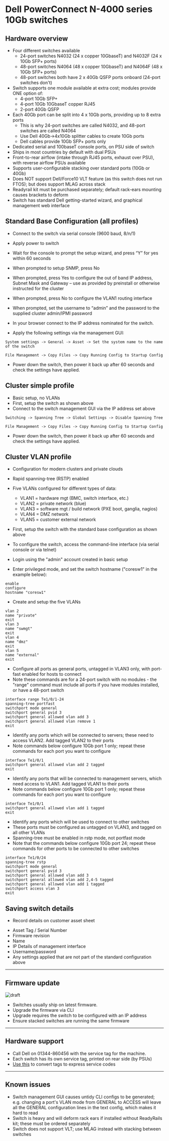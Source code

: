 # Dell PowerConnect N-4000 series 10Gb switches

## Hardware overview
* Four different switches available
   * 24-port switches N4032 (24 x copper 10GbaseT) and N4032F (24 x 10Gb SFP+ ports)
   * 48-port switches N4064 (48 x copper 10GbaseT) and N4064F (48 x 10Gb SFP+ ports)
   * 48-port switches both have 2 x 40Gb QSFP ports onboard (24-port switches don't)
* Switch supports one module available at extra cost; modules provide ONE option of:
   * 4-port 10Gb SFP+
   * 4-port 10Gb 10GbaseT copper RJ45
   * 2-port 40Gb QSFP
* Each 40Gb port can be split into 4 x 10Gb ports, providing up to 8 extra ports
   * This is why 24-port switches are called N4032, and 48-port switches are called N4064
   * Use Dell 40Gb->4x10Gb splitter cables to create 10Gb ports
   * Dell cables provide 10Gb SFP+ ports only
* Dedicated serial and 100baseT console ports, on PSU side of switch
* Ships in most countries by default with dual PSUs
* Front-to-rear airflow (intake through RJ45 ports, exhaust over PSU), with reverse airflow PSUs available
* Supports user-configurable stacking over standard ports (10Gb or 40Gb)
* Does NOT support Dell/Force10 VLT feature (as this switch does not run FTOS); but does support MLAG across stack
* Readyrail kit must be purchased separately; default rack-ears mounting causes brackets to deform
* Switch has standard Dell getting-started wizard, and graphical management web interface

## Standard Base Configuration (all profiles)
* Connect to the switch via serial console  (9600 baud, 8/n/1)
* Apply power to switch
* Wait for the console to prompt the setup wizard, and press “Y” for yes within 60 seconds
* When prompted to setup SNMP, press No
* When prompted, press Yes to configure the out of band IP address, Subnet Mask and Gateway – use as provided by preinstall or otherwise instructed for the cluster
* When prompted, press No to configure the VLAN1 routing interface
* When prompted, set the username to “admin” and the password to the supplied cluster admin/IPMI password
* In your browser connect to the IP address nominated for the switch.

* Apply the following settings via the management GUI:
```
System settings -> General -> Asset -> Set the system name to the name of the switch
```
```
File Management -> Copy Files -> Copy Running Config to Startup Config
```
* Power down the switch, then power it back up after 60 seconds and check the settings have applied.

## **Cluster simple** profile
 * Basic setup, no VLANs
 * First, setup the switch as shown above
 * Connect to the switch management GUI via the IP address set above
```
Switching -> Spanning Tree -> Global Settings -> Disable Spanning Tree
```
```
File Management -> Copy Files -> Copy Running Config to Startup Config
```
* Power down the switch, then power it back up after 60 seconds and check the settings have applied.

## **Cluster VLAN** profile
 * Configuration for modern clusters and private clouds
 * Rapid spanning-tree (RSTP) enabled
 * Five VLANs configured for different types of data:
    *  VLAN1 = hardware mgt (BMC, switch interface, etc.)
    *  VLAN2 = private network (blue)
    *  VLAN3 = software mgt / build network (PXE boot, ganglia, nagios)
    *  VLAN4 = DMZ network 
    *  VLAN5 = customer external network 

 * First, setup the switch with the standard base configuration as shown above
 * To configure the switch, access the command-line interface (via serial console or via telnet)
 * Login using the "admin" account created in basic setup
 * Enter privileged mode, and set the switch hostname ("coresw1" in the example below):
```
enable
configure
hostname "coresw1"
```
 * Create and setup the five VLANs
```
vlan 2
name "private"
exit
vlan 3
name "swmgt"
exit
vlan 4
name "dmz"
exit
vlan 5
name "external"
exit
```
 * Configure all ports as general ports, untagged in VLAN3 only, with port-fast enabled for hosts to connect
 * Note these commands are for a 24-port switch with no modules - the "range" command must include all ports if you have modules installed, or have a 48-port switch
```
interface range Te1/0/1-24
spanning-tree portfast
switchport mode general
switchport general pvid 3
switchport general allowed vlan add 3
switchport general allowed vlan remove 1
exit
```
 * Identify any ports which will be connected to servers; these need to access VLAN2. Add tagged VLAN2 to their ports
 * Note commands below configure 10Gb port 1 only; repeat these commands for each port you want to configure
```
interface Te1/0/1
switchport general allowed vlan add 2 tagged
exit
```
 * Identify any ports that will be connected to management servers, which need access to VLAN1. Add tagged VLAN1 to their ports
 * Note commands below configure 10Gb port 1 only; repeat these commands for each port you want to configure
```
interface Te1/0/1
switchport general allowed vlan add 1 tagged
exit
```
 * Identify any ports which will be used to connect to other switches
 * These ports must be configured as untagged on VLAN3, and tagged on all other VLANs
 * Spanning-tree must be enabled in rstp mode, not portfast mode
 * Note that the commands below configure 10Gb port 24; repeat these commands for other ports to be connected to other switches
```
interface Te1/0/24
spanning-tree rstp
switchport mode general
switchport general pvid 3
switchport general allowed vlan add 3
switchport general allowed vlan add 2,4-5 tagged
switchport general allowed vlan add 1 tagged
switchport access vlan 3
exit
```

## Saving switch details
* Record details on customer asset sheet
 - Asset Tag / Serial Number
 - Firmware revision
 - Name
 - IP Details of management interface
 - Username/password
 - Any settings applied that are not part of the standard configuration above

***

## Firmware update
![draft](http://upload.wikimedia.org/wikipedia/commons/f/ff/DRAFT_ICON.png)
* Switches usually ship on latest firmware. 
* Upgrade the firmware via CLI
* Upgrade requires the switch to be configured with an IP address
* Ensure stacked switches are running the same firmware

***
## Hardware support
* Call Dell on 01344-860456 with the service tag for the machine.
* Each switch has its own service tag, printed on rear side (by PSUs)
* [Use this](http://creativyst.com/Doc/Articles/HT/Dell/DellNumb.htm) to convert tags to express service codes


***
## Known issues
* Switch management GUI causes untidy CLI configs to be generated; e.g. changing a port's VLAN mode from GENERAL to ACCESS will leave all the GENERAL configuration lines in the text config, which makes it hard to read
* Switch is heavy and will deform rack ears if installed without ReadyRails kit; these must be ordered separately
* Switch does not support VLT; use MLAG instead with stacking between switches
